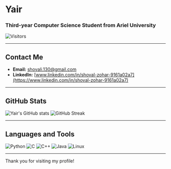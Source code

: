 # Yair

### Third-year Computer Science Student from Ariel University

![Visitors](https://visitor-badge.glitch.me/badge?page_id=ShovalZ97.ShovalZ97)

---

## Contact Me

- **Email:** [shovali.130@gmail.com](mailto:shovali.130@gmail.com)
- **LinkedIn:** [www.linkedin.com/in/shoval-zohar-9161a02a7](https://www.linkedin.com/in/shoval-zohar-9161a02a7)

---

## GitHub Stats

![Yair's GitHub stats](https://github-readme-stats.vercel.app/api?username=ShovalZ97&show_icons=true&theme=radical)
![GitHub Streak](https://github-readme-streak-stats.herokuapp.com/?user=ShovalZ97&theme=radical)

---

## Languages and Tools

![Python](https://img.shields.io/badge/-Python-3776AB?style=flat-square&logo=python&logoColor=white)
![C](https://img.shields.io/badge/-C-A8B9CC?style=flat-square&logo=c&logoColor=white)
![C++](https://img.shields.io/badge/-C++-00599C?style=flat-square&logo=c%2B%2B&logoColor=white)
![Java](https://img.shields.io/badge/-Java-007396?style=flat-square&logo=java&logoColor=white)
![Linux](https://img.shields.io/badge/-Linux-FCC624?style=flat-square&logo=linux&logoColor=black)

---

Thank you for visiting my profile!

<!--
**ShovalZ97/ShovalZ97** is a ✨ _special_ ✨ repository because its `README.md` (this file) appears on your GitHub profile.

Here are some ideas to get you started:

- 🔭 I’m currently working on ...
- 🌱 I’m currently learning ...
- 👯 I’m looking to collaborate on ...
- 🤔 I’m looking for help with ...
- 💬 Ask me about ...
- 📫 How to reach me: ...
- 😄 Pronouns: ...
- ⚡ Fun fact: ...
-->
